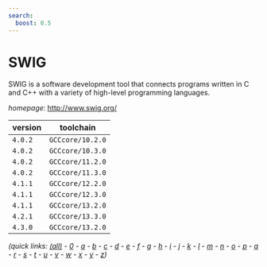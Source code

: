 ```yaml
---
search:
  boost: 0.5
---
```

# SWIG

SWIG is a software development tool that connects programs written in C and C++ with  a variety of high-level programming languages.

*homepage*: <http://www.swig.org/>

version | toolchain
--------|----------
``4.0.2`` | ``GCCcore/10.2.0``
``4.0.2`` | ``GCCcore/10.3.0``
``4.0.2`` | ``GCCcore/11.2.0``
``4.0.2`` | ``GCCcore/11.3.0``
``4.1.1`` | ``GCCcore/12.2.0``
``4.1.1`` | ``GCCcore/12.3.0``
``4.1.1`` | ``GCCcore/13.2.0``
``4.2.1`` | ``GCCcore/13.3.0``
``4.3.0`` | ``GCCcore/13.2.0``


*(quick links: [(all)](../index.md) - [0](../0/index.md) - [a](../a/index.md) - [b](../b/index.md) - [c](../c/index.md) - [d](../d/index.md) - [e](../e/index.md) - [f](../f/index.md) - [g](../g/index.md) - [h](../h/index.md) - [i](../i/index.md) - [j](../j/index.md) - [k](../k/index.md) - [l](../l/index.md) - [m](../m/index.md) - [n](../n/index.md) - [o](../o/index.md) - [p](../p/index.md) - [q](../q/index.md) - [r](../r/index.md) - [s](../s/index.md) - [t](../t/index.md) - [u](../u/index.md) - [v](../v/index.md) - [w](../w/index.md) - [x](../x/index.md) - [y](../y/index.md) - [z](../z/index.md))*

